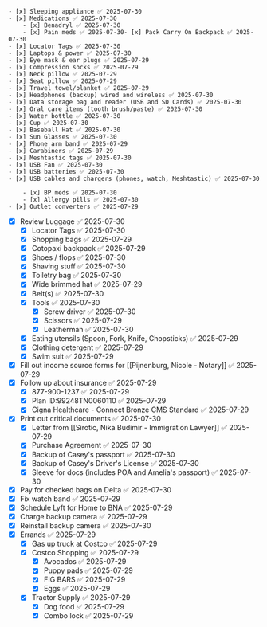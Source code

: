 	- [x] Sleeping appliance ✅ 2025-07-30
	- [x] Medications ✅ 2025-07-30
		- [x] Benadryl ✅ 2025-07-30
		- [x] Pain meds ✅ 2025-07-30- [x] Pack Carry On Backpack ✅ 2025-07-30
	- [x] Locator Tags ✅ 2025-07-30
	- [x] Laptops & power ✅ 2025-07-30
	- [x] Eye mask & ear plugs ✅ 2025-07-29
	- [x] Compression socks ✅ 2025-07-29
	- [x] Neck pillow ✅ 2025-07-29
	- [x] Seat pillow ✅ 2025-07-29
	- [x] Travel towel/blanket ✅ 2025-07-29
	- [x] Headphones (backup) wired and wireless ✅ 2025-07-30
	- [x] Data storage bag and reader (USB and SD Cards) ✅ 2025-07-30
	- [x] Oral care items ​(tooth brush/paste) ✅ 2025-07-30
	- [x] Water bottle ✅ 2025-07-30
	- [x] Cup ✅ 2025-07-30
	- [x] Baseball Hat ✅ 2025-07-30
	- [x] Sun Glasses ✅ 2025-07-30
	- [x] Phone arm band ✅ 2025-07-29
	- [x] Carabiners ✅ 2025-07-29
	- [x] Meshtastic tags ✅ 2025-07-30
	- [x] USB Fan ✅ 2025-07-30
	- [x] USB batteries ✅ 2025-07-30
	- [x] USB cables and chargers (phones, watch, Meshtastic) ✅ 2025-07-30

		- [x] BP meds ✅ 2025-07-30
		- [x] Allergy pills ✅ 2025-07-30
	- [x] Outlet converters ✅ 2025-07-29
- [x] Review Luggage ✅ 2025-07-30
	- [x] Locator Tags ✅ 2025-07-30
	- [x] Shopping bags ✅ 2025-07-29
	- [x] Cotopaxi backpack ✅ 2025-07-29
	- [x] Shoes / flops ✅ 2025-07-30
	- [x] Shaving stuff ✅ 2025-07-30
	- [x] Toiletry bag ✅ 2025-07-30
	- [x] Wide brimmed hat ✅ 2025-07-29
	- [x] Belt(s) ✅ 2025-07-30
	- [x] Tools ✅ 2025-07-30
		- [x] Screw driver ✅ 2025-07-30
		- [x] Scissors ✅ 2025-07-29
		- [x] Leatherman ✅ 2025-07-30
	- [x] Eating utensils (Spoon, Fork, Knife, Chopsticks) ✅ 2025-07-29
	- [x] Clothing detergent ✅ 2025-07-29
	- [x] Swim suit ✅ 2025-07-29
- [x] Fill out income source forms for [[Pijnenburg, Nicole - Notary]] ✅ 2025-07-29
- [x] Follow up about insurance ✅ 2025-07-29
	- [x] 877-900-1237 ✅ 2025-07-29
	- [x] Plan ID:99248TN0060110 ✅ 2025-07-29
	- [x] Cigna Healthcare - Connect Bronze CMS Standard ✅ 2025-07-29
- [x] Print out critical documents ✅ 2025-07-30
	- [x] Letter from [[Sirotic, Nika Budimir - Immigration Lawyer]] ✅ 2025-07-29
	- [x] Purchase Agreement ✅ 2025-07-30
	- [x] Backup of Casey's passport ✅ 2025-07-30
	- [x] Backup of Casey's Driver's License ✅ 2025-07-30
	- [x] Sleeve for docs (includes POA and Amelia's passport) ✅ 2025-07-30
- [x] Pay for checked bags on Delta ✅ 2025-07-30
- [x] Fix watch band ✅ 2025-07-29
- [x] Schedule Lyft for Home to BNA ✅ 2025-07-29
- [x] Charge backup camera ✅ 2025-07-29
- [x] Reinstall backup camera ✅ 2025-07-30
- [x] Errands ✅ 2025-07-29
	- [x] Gas up truck at Costco ✅ 2025-07-29
	- [x] Costco Shopping ✅ 2025-07-29
		- [x] Avocados ✅ 2025-07-29
		- [x] Puppy pads ✅ 2025-07-29
		- [x] FIG BARS ✅ 2025-07-29
		- [x] Eggs ✅ 2025-07-29
	- [x] Tractor Supply ✅ 2025-07-29
		- [x] Dog food ✅ 2025-07-29
		- [x] Combo lock ✅ 2025-07-29
